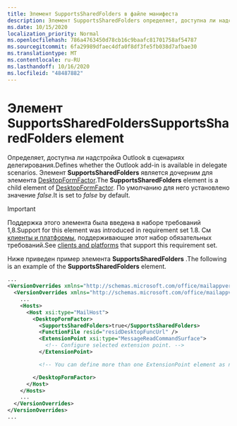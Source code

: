 ```yaml
---
title: Элемент SupportsSharedFolders в файле манифеста
description: Элемент SupportsSharedFolders определяет, доступна ли надстройка Outlook в сценариях делегирования.
ms.date: 10/15/2020
localization_priority: Normal
ms.openlocfilehash: 786a4763450d78cb16c9baafc81701758af54787
ms.sourcegitcommit: 6fa29989dfaec4dfa0f8df3fe5fb038d7afbae30
ms.translationtype: MT
ms.contentlocale: ru-RU
ms.lasthandoff: 10/16/2020
ms.locfileid: "48487882"
---
```

# <a name="supportssharedfolders-element"></a><span data-ttu-id="35fd4-103">Элемент SupportsSharedFolders</span><span class="sxs-lookup"><span data-stu-id="35fd4-103">SupportsSharedFolders element</span></span>

<span data-ttu-id="35fd4-104">Определяет, доступна ли надстройка Outlook в сценариях делегирования.</span><span class="sxs-lookup"><span data-stu-id="35fd4-104">Defines whether the Outlook add-in is available in delegate scenarios.</span></span> <span data-ttu-id="35fd4-105">Элемент **SupportsSharedFolders** является дочерним для элемента [DesktopFormFactor](desktopformfactor.md).</span><span class="sxs-lookup"><span data-stu-id="35fd4-105">The **SupportsSharedFolders** element is a child element of [DesktopFormFactor](desktopformfactor.md).</span></span> <span data-ttu-id="35fd4-106">По умолчанию для него установлено значение *false*.</span><span class="sxs-lookup"><span data-stu-id="35fd4-106">It is set to *false* by default.</span></span>

> [!IMPORTANT]
> <span data-ttu-id="35fd4-107">Поддержка этого элемента была введена в наборе требований 1,8.</span><span class="sxs-lookup"><span data-stu-id="35fd4-107">Support for this element was introduced in requirement set 1.8.</span></span> <span data-ttu-id="35fd4-108">См [клиенты и платформы](../../reference/requirement-sets/outlook-api-requirement-sets.md#requirement-sets-supported-by-exchange-servers-and-outlook-clients), поддерживающие этот набор обязательных требований.</span><span class="sxs-lookup"><span data-stu-id="35fd4-108">See [clients and platforms](../../reference/requirement-sets/outlook-api-requirement-sets.md#requirement-sets-supported-by-exchange-servers-and-outlook-clients) that support this requirement set.</span></span>

<span data-ttu-id="35fd4-109">Ниже приведен пример элемента **SupportsSharedFolders** .</span><span class="sxs-lookup"><span data-stu-id="35fd4-109">The following is an example of the **SupportsSharedFolders** element.</span></span>

```XML
...
<VersionOverrides xmlns="http://schemas.microsoft.com/office/mailappversionoverrides" xsi:type="VersionOverridesV1_0">
  <VersionOverrides xmlns="http://schemas.microsoft.com/office/mailappversionoverrides/1.1" xsi:type="VersionOverridesV1_1">
    ...
    <Hosts>
      <Host xsi:type="MailHost">
        <DesktopFormFactor>
          <SupportsSharedFolders>true</SupportsSharedFolders>
          <FunctionFile resid="residDesktopFuncUrl" />
          <ExtensionPoint xsi:type="MessageReadCommandSurface">
            <!-- Configure selected extension point. -->
          </ExtensionPoint>

          <!-- You can define more than one ExtensionPoint element as needed. -->

        </DesktopFormFactor>
      </Host>
    </Hosts>
    ...
  </VersionOverrides>
</VersionOverrides>
...
```
